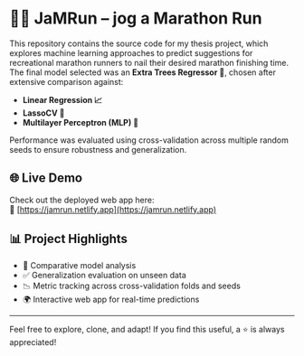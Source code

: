 # 🏃‍♂️ JaMRun – jog a Marathon Run 

This repository contains the source code for my thesis project, which explores machine learning approaches to predict suggestions for recreational marathon runners to nail their desired marathon finishing time. The final model selected was an **Extra Trees Regressor 🌲**, chosen after extensive comparison against:

- **Linear Regression 📈**
- **LassoCV 🧮**
- **Multilayer Perceptron (MLP) 🤖**

Performance was evaluated using cross-validation across multiple random seeds to ensure robustness and generalization.

## 🌐 Live Demo

Check out the deployed web app here:  
🔗 [https://jamrun.netlify.app](https://jamrun.netlify.app)

## 📊 Project Highlights

- 🧪 Comparative model analysis
- ✅ Generalization evaluation on unseen data
- 📉 Metric tracking across cross-validation folds and seeds
- 🌍 Interactive web app for real-time predictions

---

Feel free to explore, clone, and adapt! If you find this useful, a ⭐️ is always appreciated!
